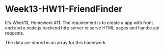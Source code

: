 # Week13-HW11-FriendFinder

It's Week13, Homework #11.
The requirement is to create a app with front end abd a node.js backend http server to serve HTML pages and handle api requests.

The data are stored in an array for this homework.

